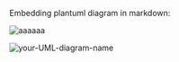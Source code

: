 Embedding plantuml diagram in markdown:

![aaaaaa](http://www.plantuml.com/plantuml/proxy?cache=no&src=https://raw.githubusercontent.com/isigmund/test_plantuml/main/test.puml)

![your-UML-diagram-name](http://www.plantuml.com/plantuml/proxy?cache=no&src=https://raw.githubusercontent.com/jonashackt/plantuml-markdown/master/example-uml.iuml)

